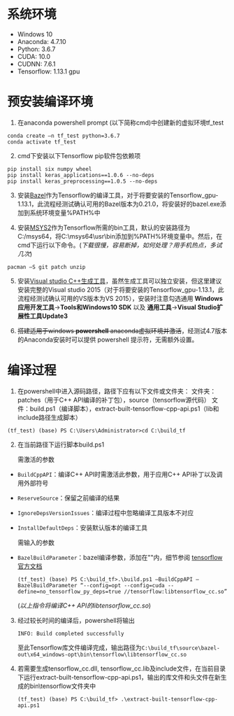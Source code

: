 # 系统环境
- Windows 10
- Anaconda: 4.7.10
- Python: 3.6.7
- CUDA: 10.0
- CUDNN: 7.6.1
- Tensorflow: 1.13.1 gpu


# 预安装编译环境
1. 在anaconda powershell prompt (以下简称cmd)中创建新的虚拟环境tf_test

```
conda create –n tf_test python=3.6.7
conda activate tf_test
```

2. cmd下安装以下Tensorflow pip软件包依赖项

```
pip install six numpy wheel
pip install keras_applications==1.0.6 --no-deps
pip install keras_preprocessing==1.0.5 --no-deps
```

3. 安装[Bazel](https://github.com/bazelbuild/bazel/releases)作为Tensorflow的编译工具，对于将要安装的Tensorflow_gpu-1.13.1，此流程经测试确认可用的Bazel版本为0.21.0，将安装好的bazel.exe添加到系统环境变量%PATH%中

4. 安装[MSYS2](https://www.msys2.org)作为Tensorflow所需的bin工具，默认的安装路径为C:/msys64，将C:\msys64\usr\bin添加到%PATH%环境变量中。然后，在cmd下运行以下命令。(*下载很慢，容易断掉，如何处理？用手机热点，多试几次*)

```
pacman –S git patch unzip
```

5. 安装[Visual studio C++生成工具](https://visualstudio.microsoft.com/zh-hans/vs/older-downloads)，虽然生成工具可以独立安装，但这里建议安装完整的Visual studio 2015（对于将要安装的Tensorflow_gpu-1.13.1，此流程经测试确认可用的VS版本为VS 2015），安装时注意勾选通用 **Windows应用开发工具**->**Tools和Windows10 SDK** 以及 **通用工具**->**Visual Studio扩展性工具Update3**

6. ~~搭建适用于windows **powershell** anaconda虚拟环境并激活~~，经测试4.7版本的Anaconda安装时可以提供 powershell 提示符，无需额外设置。


# 编译过程
1. 在powershell中进入源码路径，路径下应有以下文件或文件夹：
文件夹：patches（用于C++ API编译的补丁包），source（tensorflow源代码）
文件：build.ps1（编译脚本），extract-built-tensorflow-cpp-api.ps1（lib和include路径生成脚本）
```
(tf_test) (base) PS C:\Users\Administrator>cd C:\build_tf
```

2. 在当前路径下运行脚本build.ps1

	需激活的参数
- `BuildCppAPI`：编译C++ API时需激活此参数，用于应用C++ API补丁以及调用外部符号
- `ReserveSource`：保留之前编译的结果
- `IgnoreDepsVersionIssues`：编译过程中忽略编译工具版本不对应
- `InstallDefaultDeps`：安装默认版本的编译工具

	需输入的参数
- `BazelBuildParameter`：bazel编译参数，添加在""内，细节参阅 [tensorflow官方文档](https://tensorflow.google.cn/install/source_windows#gpu_support)

	```
	(tf_test) (base) PS C:\build_tf>.\build.ps1 –BuildCppAPI –BazelBuildParameter “--config=opt --config=cuda --define=no_tensorflow_py_deps=true //tensorflow:libtensorflow_cc.so”
	```
	(*以上指令将编译C++ API的libtensorflow_cc.so*)

3. 经过较长时间的编译后，powershell将输出

	```
	INFO: Build completed successfully
	```
	至此Tensorflow库文件编译完成，输出路径为`C:\build_tf\source\bazel-out\x64_windows-opt\bin\tensorflow\libtensorflow_cc.so`

4. 若需要生成tensorflow_cc.dll, tensorflow_cc.lib及include文件，在当前目录下运行extract-built-tensorflow-cpp-api.ps1，输出的库文件和头文件在新生成的bin\tensorflow文件夹中
	```
	(tf_test) (base) PS C:\build_tf> .\extract-built-tensorflow-cpp-api.ps1
	```

